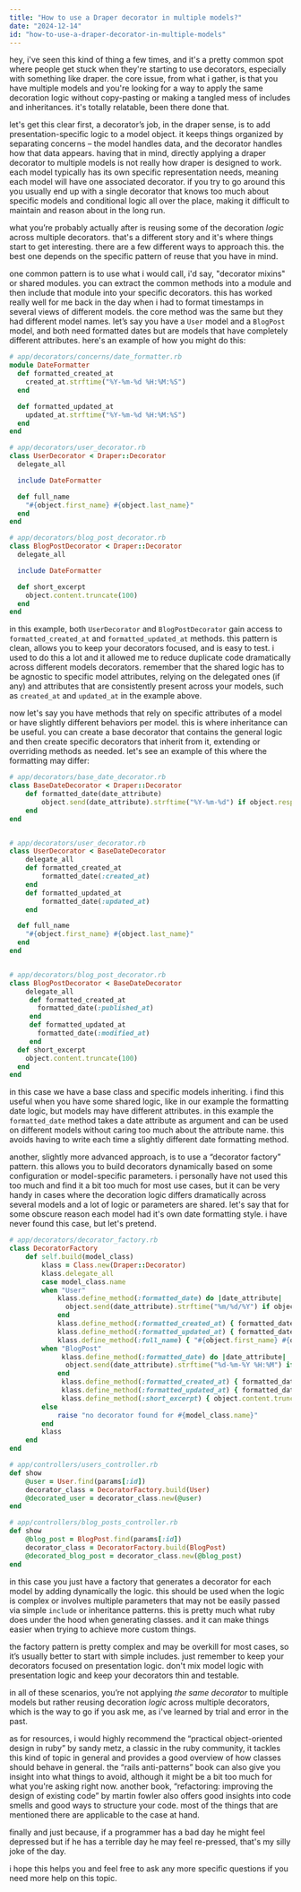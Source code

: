 ```yaml
---
title: "How to use a Draper decorator in multiple models?"
date: "2024-12-14"
id: "how-to-use-a-draper-decorator-in-multiple-models"
---
```


hey, i've seen this kind of thing a few times, and it's a pretty common spot where people get stuck when they're starting to use decorators, especially with something like draper. the core issue, from what i gather, is that you have multiple models and you're looking for a way to apply the same decoration logic without copy-pasting or making a tangled mess of includes and inheritances. it's totally relatable, been there done that.

let's get this clear first, a decorator’s job, in the draper sense, is to add presentation-specific logic to a model object. it keeps things organized by separating concerns – the model handles data, and the decorator handles how that data appears. having that in mind, directly applying a draper decorator to multiple models is not really how draper is designed to work. each model typically has its own specific representation needs, meaning each model will have one associated decorator. if you try to go around this you usually end up with a single decorator that knows too much about specific models and conditional logic all over the place, making it difficult to maintain and reason about in the long run.

what you’re probably actually after is reusing some of the decoration *logic* across multiple decorators. that's a different story and it's where things start to get interesting. there are a few different ways to approach this. the best one depends on the specific pattern of reuse that you have in mind.

one common pattern is to use what i would call, i'd say, "decorator mixins" or shared modules. you can extract the common methods into a module and then include that module into your specific decorators. this has worked really well for me back in the day when i had to format timestamps in several views of different models. the core method was the same but they had different model names. let’s say you have a `User` model and a `BlogPost` model, and both need formatted dates but are models that have completely different attributes. here's an example of how you might do this:

```ruby
# app/decorators/concerns/date_formatter.rb
module DateFormatter
  def formatted_created_at
    created_at.strftime("%Y-%m-%d %H:%M:%S")
  end

  def formatted_updated_at
    updated_at.strftime("%Y-%m-%d %H:%M:%S")
  end
end

# app/decorators/user_decorator.rb
class UserDecorator < Draper::Decorator
  delegate_all

  include DateFormatter

  def full_name
    "#{object.first_name} #{object.last_name}"
  end
end

# app/decorators/blog_post_decorator.rb
class BlogPostDecorator < Draper::Decorator
  delegate_all

  include DateFormatter

  def short_excerpt
    object.content.truncate(100)
  end
end
```

in this example, both `UserDecorator` and `BlogPostDecorator` gain access to `formatted_created_at` and `formatted_updated_at` methods. this pattern is clean, allows you to keep your decorators focused, and is easy to test. i used to do this a lot and it allowed me to reduce duplicate code dramatically across different models decorators. remember that the shared logic has to be agnostic to specific model attributes, relying on the delegated ones (if any) and attributes that are consistently present across your models, such as `created_at` and `updated_at` in the example above.

now let's say you have methods that rely on specific attributes of a model or have slightly different behaviors per model. this is where inheritance can be useful. you can create a base decorator that contains the general logic and then create specific decorators that inherit from it, extending or overriding methods as needed. let's see an example of this where the formatting may differ:

```ruby
# app/decorators/base_date_decorator.rb
class BaseDateDecorator < Draper::Decorator
    def formatted_date(date_attribute)
        object.send(date_attribute).strftime("%Y-%m-%d") if object.respond_to?(date_attribute)
    end
end


# app/decorators/user_decorator.rb
class UserDecorator < BaseDateDecorator
    delegate_all
    def formatted_created_at
        formatted_date(:created_at)
    end
    def formatted_updated_at
        formatted_date(:updated_at)
    end

  def full_name
    "#{object.first_name} #{object.last_name}"
  end
end


# app/decorators/blog_post_decorator.rb
class BlogPostDecorator < BaseDateDecorator
    delegate_all
     def formatted_created_at
       formatted_date(:published_at)
     end
     def formatted_updated_at
       formatted_date(:modified_at)
     end
  def short_excerpt
    object.content.truncate(100)
  end
end
```
in this case we have a base class and specific models inheriting. i find this useful when you have some shared logic, like in our example the formatting date logic, but models may have different attributes. in this example the `formatted_date` method takes a date attribute as argument and can be used on different models without caring too much about the attribute name. this avoids having to write each time a slightly different date formatting method.

another, slightly more advanced approach, is to use a “decorator factory” pattern. this allows you to build decorators dynamically based on some configuration or model-specific parameters. i personally have not used this too much and find it a bit too much for most use cases, but it can be very handy in cases where the decoration logic differs dramatically across several models and a lot of logic or parameters are shared. let's say that for some obscure reason each model had it's own date formatting style. i have never found this case, but let's pretend.

```ruby
# app/decorators/decorator_factory.rb
class DecoratorFactory
    def self.build(model_class)
        klass = Class.new(Draper::Decorator)
        klass.delegate_all
        case model_class.name
        when "User"
            klass.define_method(:formatted_date) do |date_attribute|
              object.send(date_attribute).strftime("%m/%d/%Y") if object.respond_to?(date_attribute)
            end
            klass.define_method(:formatted_created_at) { formatted_date(:created_at)}
            klass.define_method(:formatted_updated_at) { formatted_date(:updated_at)}
            klass.define_method(:full_name) { "#{object.first_name} #{object.last_name}" }
        when "BlogPost"
             klass.define_method(:formatted_date) do |date_attribute|
              object.send(date_attribute).strftime("%d-%m-%Y %H:%M") if object.respond_to?(date_attribute)
            end
             klass.define_method(:formatted_created_at) { formatted_date(:published_at) }
             klass.define_method(:formatted_updated_at) { formatted_date(:modified_at) }
             klass.define_method(:short_excerpt) { object.content.truncate(100) }
        else
            raise "no decorator found for #{model_class.name}"
        end
        klass
    end
end

# app/controllers/users_controller.rb
def show
    @user = User.find(params[:id])
    decorator_class = DecoratorFactory.build(User)
    @decorated_user = decorator_class.new(@user)
end

# app/controllers/blog_posts_controller.rb
def show
    @blog_post = BlogPost.find(params[:id])
    decorator_class = DecoratorFactory.build(BlogPost)
    @decorated_blog_post = decorator_class.new(@blog_post)
end
```

in this case you just have a factory that generates a decorator for each model by adding dynamically the logic. this should be used when the logic is complex or involves multiple parameters that may not be easily passed via simple `include` or inheritance patterns. this is pretty much what ruby does under the hood when generating classes. and it can make things easier when trying to achieve more custom things.

the factory pattern is pretty complex and may be overkill for most cases, so it’s usually better to start with simple includes. just remember to keep your decorators focused on presentation logic. don't mix model logic with presentation logic and keep your decorators thin and testable.

in all of these scenarios, you’re not applying *the same decorator* to multiple models but rather reusing decoration *logic* across multiple decorators, which is the way to go if you ask me, as i've learned by trial and error in the past.

as for resources, i would highly recommend the “practical object-oriented design in ruby” by sandy metz, a classic in the ruby community, it tackles this kind of topic in general and provides a good overview of how classes should behave in general. the “rails anti-patterns” book can also give you insight into what things to avoid, although it might be a bit too much for what you're asking right now. another book, “refactoring: improving the design of existing code” by martin fowler also offers good insights into code smells and good ways to structure your code. most of the things that are mentioned there are applicable to the case at hand.

finally and just because, if a programmer has a bad day he might feel depressed but if he has a terrible day he may feel re-pressed, that's my silly joke of the day.

i hope this helps you and feel free to ask any more specific questions if you need more help on this topic.
